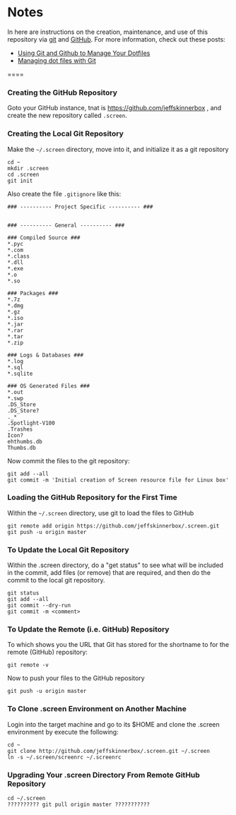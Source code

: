 <!--
Maintainer:   jeffskinnerbox@yahoo.com / www.jeffskinnerbox.me
Version:      0.2
-->

# Notes
In here are instructions on the creation, maintenance, and use of this repository
via [git][01] and [GitHub][02].  For more information, check out these posts:

* [Using Git and Github to Manage Your Dotfiles][03]
* [Managing dot files with Git][04]

====


### Creating the GitHub Repository
Goto your GitHub instance,
tnat is https://github.com/jeffskinnerbox ,
and create the new repository called `.screen`.

### Creating the Local Git Repository
Make the `~/.screen` directory, move into it, and initialize it as a git repository

    cd ~
    mkdir .screen
    cd .screen
    git init

Also create the file `.gitignore` like this:

    ### ---------- Project Specific ---------- ###


    ### ---------- General ---------- ###

    ### Compiled Source ###
    *.pyc
    *.com
    *.class
    *.dll
    *.exe
    *.o
    *.so

    ### Packages ###
    *.7z
    *.dmg
    *.gz
    *.iso
    *.jar
    *.rar
    *.tar
    *.zip

    ### Logs & Databases ###
    *.log
    *.sql
    *.sqlite

    ### OS Generated Files ###
    *.out
    *.swp
    .DS_Store
    .DS_Store?
    ._*
    .Spotlight-V100
    .Trashes
    Icon?
    ehthumbs.db
    Thumbs.db

Now commit the files to the git repository:

    git add --all
    git commit -m 'Initial creation of Screen resource file for Linux box'


### Loading the GitHub Repository for the First Time
Within the `~/.screen` directory, use git to load the files to GitHub

    git remote add origin https://github.com/jeffskinnerbox/.screen.git
    git push -u origin master

### To Update the Local Git Repository
Within the .screen directory, do a "get status" to see what will be included in the commit,
add files (or remove) that are required, and then do the commit to the local git repository.

    git status
    git add --all
    git commit --dry-run
    git commit -m <comment>

### To Update the Remote (i.e. GitHub) Repository
To which shows you the URL that Git has stored for the shortname to for
the remote (GitHub) repository:

    git remote -v

Now to push your files to the GitHub repository

    git push -u origin master

### To Clone .screen Environment on Another Machine
Login into the target machine and go to its $HOME
and clone the .screen environment by execute the following:

    cd ~
    git clone http://github.com/jeffskinnerbox/.screen.git ~/.screen
    ln -s ~/.screen/screenrc ~/.screenrc

### Upgrading Your .screen Directory From Remote GitHub Repository

    cd ~/.screen
    ?????????? git pull origin master ???????????



[01]:http://git-scm.com/
[02]:https://github.com/
[03]:http://blog.smalleycreative.com/tutorials/using-git-and-github-to-manage-your-dotfiles/
[04]:http://blog.sanctum.geek.nz/managing-dot-files-with-git/

